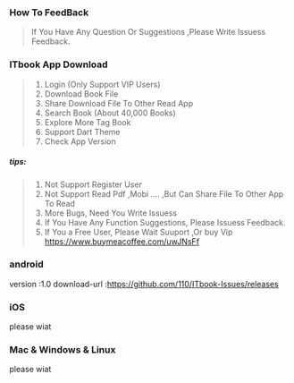 ### How To FeedBack

>If You Have Any Question Or Suggestions ,Please Write Issuess Feedback.

### ITbook App Download 

>1. Login (Only Support VIP Users)
>2. Download Book File
>3. Share Download File To Other Read App
>4. Search Book (About 40,000 Books)
>5. Explore More Tag Book
>6. Support Dart Theme   
>7. Check App Version 

##### tips:
>1. Not Support Register User
>2. Not Support Read Pdf ,Mobi ....  ,But Can Share File To Other App To Read
>3. More Bugs, Need You Write Issuess 
>4. If You Have Any Function Suggestions, Please Issuess Feedback.
>5. If You a Free User, Please Wait Suuport ,Or buy Vip https://www.buymeacoffee.com/uwJNsFf


### android
version :1.0
download-url :https://github.com/110/ITbook-Issues/releases

### iOS

please wiat

### Mac & Windows & Linux 

please wiat


